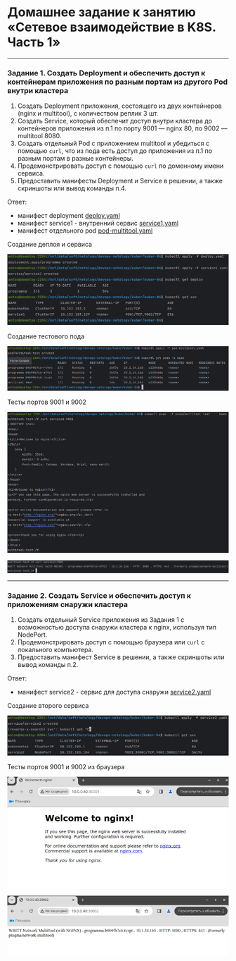 # Домашнее задание к занятию «Сетевое взаимодействие в K8S. Часть 1»

------

### Задание 1. Создать Deployment и обеспечить доступ к контейнерам приложения по разным портам из другого Pod внутри кластера

1. Создать Deployment приложения, состоящего из двух контейнеров (nginx и multitool), с количеством реплик 3 шт.
2. Создать Service, который обеспечит доступ внутри кластера до контейнеров приложения из п.1 по порту 9001 — nginx 80, по 9002 — multitool 8080.
3. Создать отдельный Pod с приложением multitool и убедиться с помощью `curl`, что из пода есть доступ до приложения из п.1 по разным портам в разные контейнеры.
4. Продемонстрировать доступ с помощью `curl` по доменному имени сервиса.
5. Предоставить манифесты Deployment и Service в решении, а также скриншоты или вывод команды п.4.

Ответ:
- манифест deployment
[deploy.yaml](https://github.com/antonmayko/devops-netology/blob/kuber-04/kuber/kuber-04/deploy.yaml)
- манифест service1 - внутренний сервис
[service1.yaml](https://github.com/antonmayko/devops-netology/blob/kuber-04/kuber/kuber-04/service1.yaml)
- манифест отдельного pod
[pod-multitool.yaml](https://github.com/antonmayko/devops-netology/blob/kuber-04/kuber/kuber-04/pod-multitool.yaml)

Создание деплоя и сервиса 

![kuber](https://github.com/antonmayko/devops-netology/blob/kuber-04/kuber/kuber-04/assets/create-dep-svc1.png)

Создание тестового пода 

![kuber](https://github.com/antonmayko/devops-netology/blob/kuber-04/kuber/kuber-04/assets/create-pod.png)

Тесты портов 9001 и 9002

![kuber](https://github.com/antonmayko/devops-netology/blob/kuber-04/kuber/kuber-04/assets/testport-9001.png)

![kuber](https://github.com/antonmayko/devops-netology/blob/kuber-04/kuber/kuber-04/assets/testport-9002.png)


------

### Задание 2. Создать Service и обеспечить доступ к приложениям снаружи кластера

1. Создать отдельный Service приложения из Задания 1 с возможностью доступа снаружи кластера к nginx, используя тип NodePort.
2. Продемонстрировать доступ с помощью браузера или `curl` с локального компьютера.
3. Предоставить манифест Service в решении, а также скриншоты или вывод команды п.2.

Ответ:
- манифест service2 - сервис для доступа снаружи
[service2.yaml](https://github.com/antonmayko/devops-netology/blob/kuber-04/kuber/kuber-04/service2.yaml)

Создание второго сервиса 

![kuber](https://github.com/antonmayko/devops-netology/blob/kuber-04/kuber/kuber-04/assets/create-svc2.png)

Тесты портов 9001 и 9002 из браузера

![kuber](https://github.com/antonmayko/devops-netology/blob/kuber-04/kuber/kuber-04/assets/testport-9001-web.png)

![kuber](https://github.com/antonmayko/devops-netology/blob/kuber-04/kuber/kuber-04/assets/testport-9002-web.png)

